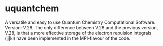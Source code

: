 uquantchem
==========

A versatile and easy to use Quantum Chemistry Computational Software.
Version: V.28. The only difference between V.28 and the previous version,
V.28, is that a more effective storage of the electron repulsion integrals
(ij|kl) have been implemented in the MPI-flavour of the code.
